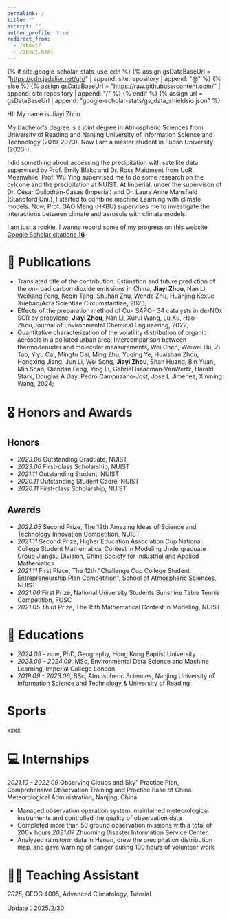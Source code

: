 ```yaml
---
permalink: /
title: ""
excerpt: ""
author_profile: true
redirect_from: 
  - /about/
  - /about.html
---
```


{% if site.google_scholar_stats_use_cdn %}
{% assign gsDataBaseUrl = "https://cdn.jsdelivr.net/gh/" | append: site.repository | append: "@" %}
{% else %}
{% assign gsDataBaseUrl = "https://raw.githubusercontent.com/" | append: site.repository | append: "/" %}
{% endif %}
{% assign url = gsDataBaseUrl | append: "google-scholar-stats/gs_data_shieldsio.json" %}

<span class='anchor' id='about-me'></span>

HI! My name is Jiayi Zhou. 

My bachelor's degree is a joint degree in Atmospheric Sciences from University of Reading and Nanjing University of Information Science and Technology (2019-2023). Now I am a master student in Fudan University (2023-).

I did something about accessing the precipitation with satellite data supervised by Prof. Emily Blakc and Dr. Ross Maidment from UoR. Meanwhile, Prof. Wu Ying supervised me to do some research on the cylcone and the precipitation at NUIST. At Imperial, under the supervison of Dr. César Quilodrán-Casas (Imperial) and Dr. Laura Anne Mansfield (Standford Uni.), I started to combine machine Learning with climate models. Now, Prof. GAO Meng (HKBU) supervises me to investigate the interactions between climate and aerosols with climate models. 

I am just a rookie, I wanna record some of my progress on this website 
<a href='https://scholar.google.com/citations?user=8Ni9HBQAAAAJ&hl=en&oi=ao'>
  Google Scholar citations <strong><span id='total_cit'>16</span></strong>
</a> 
<!-- (You can also use the Google Scholar badge 
<a href='https://scholar.google.com/citations?user=8Ni9HBQAAAAJ&hl=en&oi=ao'>
  <img src="https://img.shields.io/endpoint?url=https://cdn.jsdelivr.net/gh/YOUR_REPOSITORY/google-scholar-stats/gs_data_shieldsio.json&logo=Google%20Scholar&labelColor=f6f6f6&color=9cf&style=flat&label=citations">
</a>).-->

<!-- My research interest includes climate models and machine learning models. I am just a rookie, I wanna record some of my progress on this website <a href='https://scholar.google.com/citations?user=DhtAFkwAAAAJ'>google scholar citations <strong><span id='total_cit'>260000+</span></strong></a> (You can also use google scholar badge <a href='https://scholar.google.com/citations?user=8Ni9HBQAAAAJ&hl=en&oi=ao'><img src="https://img.shields.io/endpoint?url={{ url | url_encode }}&logo=Google%20Scholar&labelColor=f6f6f6&color=9cf&style=flat&label=citations"></a>). -->


<!-- https://scholar.google.com/citations?user=8Ni9HBQAAAAJ&hl=en&oi=ao -->

# 📝 Publications 

<!--<div class='paper-box'><div class='paper-box-image'><div><div class="badge">CVPR 2016</div><img src='images/500x300.png' alt="sym" width="100%"></div></div>
<div class='paper-box-text' markdown="1">-->

- Translated title of the contribution: Estimation and future prediction of the on-road carbon dioxide emissions in China, **Jiayi Zhou**, Nan Li, Weihang Feng, Keqin Tang, Shuhan Zhu, Wenda Zhu, Huanjing Kexue Xuebao/Acta Scientiae Circumstantiae, 2023;
- Effects of the preparation method of Cu⁃ SAPO⁃ 34 catalysts in de-NOx SCR by propylene, **Jiayi Zhou**, Nan Li, Xurui Wang, Lu Xu, Hao Zhou,Journal of Environmental Chemical Engineering, 2022;
- Quantitative characterization of the volatility distribution of organic aerosols in a polluted urban area: Intercomparison between thermodenuder and molecular measurements, Wei Chen, Weiwei Hu, Zi Tao, Yiyu Cai, Mingfu Cai, Ming Zhu, Yuqing Ye, Huaishan Zhou, Hongxing Jiang, Jun Li, Wei Song, **Jiayi Zhou**, Shan Huang, Bin Yuan, Min Shao, Qiandan Feng, Ying Li, Gabriel Isaacman‐VanWertz, Harald Stark, Douglas A Day, Pedro Campuzano‐Jost, Jose L Jimenez, Xinming Wang, 2024;

<!--[**Project**](https://scholar.google.com/citations?view_op=view_citation&hl=zh-CN&user=DhtAFkwAAAAJ&citation_for_view=DhtAFkwAAAAJ:ALROH1vI_8AC) <strong><span class='show_paper_citations' data='DhtAFkwAAAAJ:ALROH1vI_8AC'></span></strong>
- Lorem ipsum dolor sit amet, consectetur adipiscing elit. Vivamus ornare aliquet ipsum, ac tempus justo dapibus sit amet. 
</div>
</div>-->



# 🎖 Honors and Awards
## Honors
- *2023.06* Outstanding Graduate, NUIST                                          
- *2023.06* First-class Scholarship, NUIST
- *2021.11*	Outstanding Student, NUIST                                                                         
- *2020.11* Outstanding Student Cadre, NUIST                                      
- *2020.11* First-class Scholarship, NUIST

## Awards
- *2022.05*	Second Prize, The 12th Amazing Ideas of Science and Technology Innovation Competition, NUIST                                                             
- *2021.11*	Second Prize, Higher Education Association Cup National College Student Mathematical Contest in Modeling Undergraduate Group Jiangsu Division, China Society for Industrial and Applied Mathematics                                                  
- *2021.11*	First Place, The 12th "Challenge Cup College Student Entrepreneurship Plan Competition", School of Atmospheric Sciences, NUIST
- *2021.06*	First Prize, National University Students Sunshine Table Tennis Competition, FUSC 
- *2021.05*	Third Prize, The 15th Mathematical Contest in Modeling, NUIST

# 📖 Educations
- *2024.09 - now*, PhD, Geography, Hong Kong Baptist University
- *2023.09 - 2024.09*, MSc, Environmental Data Science and Machine Learning, Imperial College London
- *2019.09 - 2023.06*, BSc, Atmospheric Sciences, Nanjing University of Information Science and Technology & University of Reading

<!--# 💬 Invited Talks
- *2021.06*, Lorem ipsum dolor sit amet, consectetur adipiscing elit. Vivamus ornare aliquet ipsum, ac tempus justo dapibus sit amet. 
- *2021.03*, Lorem ipsum dolor sit amet, consectetur adipiscing elit. Vivamus ornare aliquet ipsum, ac tempus justo dapibus sit amet.  \| [\[video\]](https://github.com/)-->
# Sports
xxxx


# 💻 Internships
<!-- - *2019.05 - 2020.02*, [Lorem](https://github.com/), China. -->
*2021.10 - 2022.09* Observing Clouds and Sky" Practice Plan, Comprehensive Observation Training and Practice Base of China Meteorological Administration, Nanjing, China
- Managed observation operation system, maintained meteorological instruments and controlled the quality of observation data
- Completed more than 50 ground observation missions with a total of 200+ hours
*2021.07* Zhuoming Disaster Information Service Center
- Analyzed rainstorm data in Henan, drew the precipitation distribution map, and gave warning of danger during 100 hours of volunteer work

# 👨‍🏫 Teaching Assistant
*2025*, GEOG 4005, Advanced Climatology, Tutorial

Update：2025/2/30
